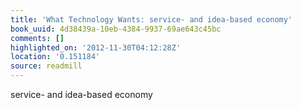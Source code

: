 ```yaml
---
title: 'What Technology Wants: service- and idea-based economy'
book_uuid: 4d38439a-10eb-4384-9937-69ae643c45bc
comments: []
highlighted_on: '2012-11-30T04:12:28Z'
location: '0.151184'
source: readmill
---
```


service- and idea-based economy